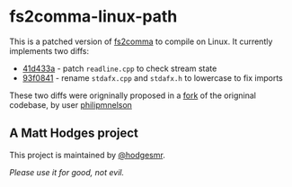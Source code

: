# fs2comma-linux-path

This is a patched version of [fs2comma](https://github.com/hodgesmr/fs2comma) to compile on Linux. It currently implements two diffs:

 * [41d433a](https://github.com/hodgesmr/fs2comma-linux-patch/commit/41d433a0ad51c23e537b7ad0519c05c44ce89837) - patch `readline.cpp` to check stream state 
 * [93f0841](https://github.com/hodgesmr/fs2comma-linux-patch/commit/93f08414ae47b29ac132b60798ed7988fbcdb683) - rename `stdafx.cpp` and `stdafx.h` to lowercase to fix imports

These two diffs were origninally proposed in a [fork](https://github.com/philipmnelson/fs2comma) of the origninal codebase, by user [philipmnelson](https://github.com/philipmnelson)

## A Matt Hodges project

This project is maintained by [@hodgesmr](http://twitter.com/hodgesmr).

_Please use it for good, not evil._
